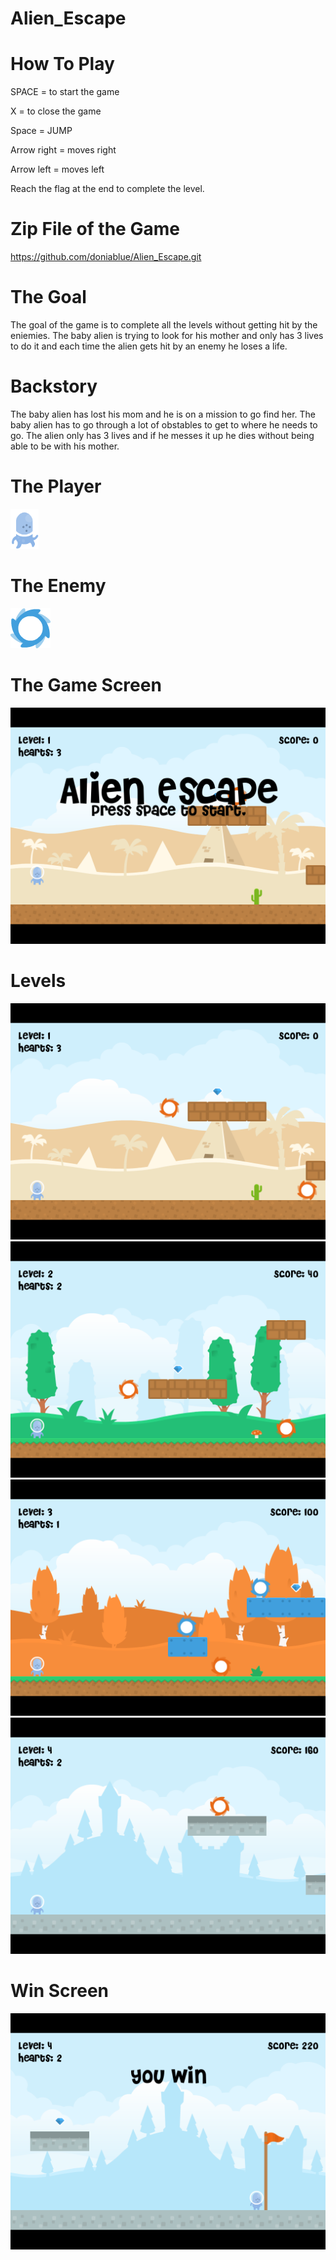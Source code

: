 # Alien_Escape

# How To Play
SPACE = to start the game

X = to close the game

Space = JUMP 

Arrow right = moves right

Arrow left = moves left

Reach the flag at the end to complete the level.

# Zip File of the Game
https://github.com/doniablue/Alien_Escape.git
# The Goal
The goal of the game is to complete all the levels without getting hit by the eniemies. The baby alien is trying to look for his mother and only has 3 lives to do it and each time the alien gets hit by an enemy he loses a life.
# Backstory
The baby alien has lost his mom and he is on a mission to go find her. The baby alien has to go through
a lot of obstables to get to where he needs to go. The alien only has 3 lives and if he messes it up he dies without being able to 
be with his mother. 
# The Player
![Alt Text](https://raw.githubusercontent.com/doniablue/Alien_Escape/master/platformer-final-template-animated/assets/images/characters/p2_jump.png)
# The Enemy
![Alt Text](https://raw.githubusercontent.com/doniablue/Alien_Escape/master/platformer-final-template-animated/assets/images/characters/platformPack_tile011.png)
# The Game Screen
![Alt Text](https://raw.githubusercontent.com/doniablue/Alien_Escape/master/Screenshots/StartScreen.png)
# Levels
![Alt Text](https://raw.githubusercontent.com/doniablue/Alien_Escape/master/Screenshots/Level1.png)
![Alt Text](https://raw.githubusercontent.com/doniablue/Alien_Escape/master/Screenshots/Level2.png)
![Alt Text](https://raw.githubusercontent.com/doniablue/Alien_Escape/master/Screenshots/Level3.png)
![Alt Text](https://raw.githubusercontent.com/doniablue/Alien_Escape/master/Screenshots/Screenshot%20(11).png)
# Win Screen
![Alt Text](https://raw.githubusercontent.com/doniablue/Alien_Escape/master/Screenshots/Screenshot%20(12).png)
